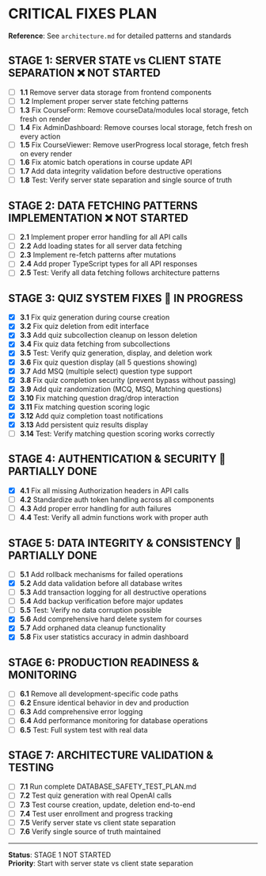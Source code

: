 # CRITICAL FIXES PLAN

**Reference**: See `architecture.md` for detailed patterns and standards

## **STAGE 1: SERVER STATE vs CLIENT STATE SEPARATION** ❌ NOT STARTED
- [ ] **1.1** Remove server data storage from frontend components
- [ ] **1.2** Implement proper server state fetching patterns
- [ ] **1.3** Fix CourseForm: Remove courseData/modules local storage, fetch fresh on render
- [ ] **1.4** Fix AdminDashboard: Remove courses local storage, fetch fresh on every action
- [ ] **1.5** Fix CourseViewer: Remove userProgress local storage, fetch fresh on every render
- [ ] **1.6** Fix atomic batch operations in course update API
- [ ] **1.7** Add data integrity validation before destructive operations
- [ ] **1.8** Test: Verify server state separation and single source of truth

## **STAGE 2: DATA FETCHING PATTERNS IMPLEMENTATION** ❌ NOT STARTED
- [ ] **2.1** Implement proper error handling for all API calls
- [ ] **2.2** Add loading states for all server data fetching
- [ ] **2.3** Implement re-fetch patterns after mutations
- [ ] **2.4** Add proper TypeScript types for all API responses
- [ ] **2.5** Test: Verify all data fetching follows architecture patterns

## **STAGE 3: QUIZ SYSTEM FIXES** 🔄 IN PROGRESS
- [x] **3.1** Fix quiz generation during course creation
- [x] **3.2** Fix quiz deletion from edit interface
- [x] **3.3** Add quiz subcollection cleanup on lesson deletion
- [x] **3.4** Fix quiz data fetching from subcollections
- [x] **3.5** Test: Verify quiz generation, display, and deletion work
- [x] **3.6** Fix quiz question display (all 5 questions showing)
- [x] **3.7** Add MSQ (multiple select) question type support
- [x] **3.8** Fix quiz completion security (prevent bypass without passing)
- [x] **3.9** Add quiz randomization (MCQ, MSQ, Matching questions)
- [x] **3.10** Fix matching question drag/drop interaction
- [x] **3.11** Fix matching question scoring logic
- [x] **3.12** Add quiz completion toast notifications
- [x] **3.13** Add persistent quiz results display
- [ ] **3.14** Test: Verify matching question scoring works correctly

## **STAGE 4: AUTHENTICATION & SECURITY** 🔄 PARTIALLY DONE
- [x] **4.1** Fix all missing Authorization headers in API calls
- [ ] **4.2** Standardize auth token handling across all components
- [ ] **4.3** Add proper error handling for auth failures
- [ ] **4.4** Test: Verify all admin functions work with proper auth

## **STAGE 5: DATA INTEGRITY & CONSISTENCY** 🔄 PARTIALLY DONE
- [ ] **5.1** Add rollback mechanisms for failed operations
- [x] **5.2** Add data validation before all database writes
- [ ] **5.3** Add transaction logging for all destructive operations
- [ ] **5.4** Add backup verification before major updates
- [ ] **5.5** Test: Verify no data corruption possible
- [x] **5.6** Add comprehensive hard delete system for courses
- [x] **5.7** Add orphaned data cleanup functionality
- [x] **5.8** Fix user statistics accuracy in admin dashboard

## **STAGE 6: PRODUCTION READINESS & MONITORING**
- [ ] **6.1** Remove all development-specific code paths
- [ ] **6.2** Ensure identical behavior in dev and production
- [ ] **6.3** Add comprehensive error logging
- [ ] **6.4** Add performance monitoring for database operations
- [ ] **6.5** Test: Full system test with real data

## **STAGE 7: ARCHITECTURE VALIDATION & TESTING**
- [ ] **7.1** Run complete DATABASE_SAFETY_TEST_PLAN.md
- [ ] **7.2** Test quiz generation with real OpenAI calls
- [ ] **7.3** Test course creation, update, deletion end-to-end
- [ ] **7.4** Test user enrollment and progress tracking
- [ ] **7.5** Verify server state vs client state separation
- [ ] **7.6** Verify single source of truth maintained

---
**Status**: STAGE 1 NOT STARTED  
**Priority**: Start with server state vs client state separation
